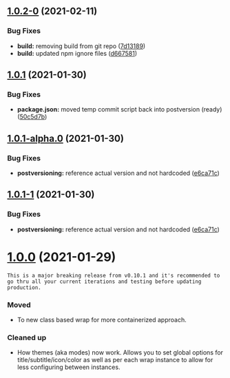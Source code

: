 ## [1.0.2-0](https://github.com/voltsonic/javascript-izimodal-wrap/compare/v1.0.1...v1.0.2-0) (2021-02-11)


### Bug Fixes

* **build:** removing build from git repo ([7d13189](https://github.com/voltsonic/javascript-izimodal-wrap/commit/7d131894978f07d5a8fa197047931eed9d07bfca))
* **build:** updated npm ignore files ([d667581](https://github.com/voltsonic/javascript-izimodal-wrap/commit/d667581192f0da417af704c5cf7b108f416a0241))



## [1.0.1](https://github.com/voltsonic/javascript-izimodal-wrap/compare/v1.0.1-alpha.0...v1.0.1) (2021-01-30)


### Bug Fixes

* **package.json:** moved temp commit script back into postversion (ready) ([50c5d7b](https://github.com/voltsonic/javascript-izimodal-wrap/commit/50c5d7bd5e53302dada3dba2bfeb947d31167659))



## [1.0.1-alpha.0](https://github.com/voltsonic/javascript-izimodal-wrap/compare/v1.0.1-0...v1.0.1-alpha.0) (2021-01-30)


### Bug Fixes

* **postversioning:** reference actual version and not hardcoded ([e6ca71c](https://github.com/voltsonic/javascript-izimodal-wrap/commit/e6ca71c38669f25a0ac9390a5718eae516bce72f))



## [1.0.1-1](https://github.com/voltsonic/javascript-izimodal-wrap/compare/v1.0.1-0...v1.0.1-1) (2021-01-30)


### Bug Fixes

* **postversioning:** reference actual version and not hardcoded ([e6ca71c](https://github.com/voltsonic/javascript-izimodal-wrap/commit/e6ca71c38669f25a0ac9390a5718eae516bce72f))



# [1.0.0](https://github.com/voltsonic/javascript-izimodal-wrap/releases/tag/v1.0.0) (2021-01-29)

```
This is a major breaking release from v0.10.1 and it's recommended to go thru all your current iterations and testing before updating production.
```

### Moved
- To new class based wrap for more containerized approach.

### Cleaned up
- How themes (aka modes) now work. Allows you to set global options for title/subtitle/icon/color as well as per each wrap instance to allow for less configuring between instances.
